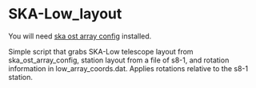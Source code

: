 # SKA-Low_layout

You will need [ska ost array
config](https://gitlab.com/ska-telescope/ost/ska-ost-array-config) installed.

Simple script that grabs SKA-Low telescope layout from ska_ost_array_config,
station layout from a file of s8-1, and rotation information in
low_array_coords.dat. Applies rotations relative to the s8-1 station.
